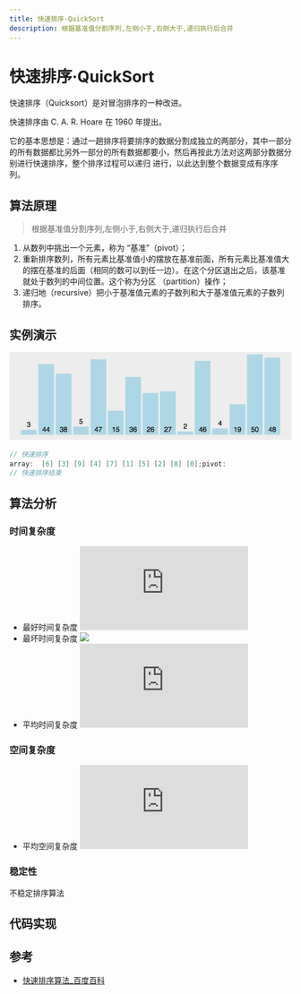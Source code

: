 ```yaml
---
title: 快速排序·QuickSort
description: 根据基准值分割序列,左侧小于,右侧大于,递归执行后合并
---
```


# 快速排序·QuickSort

快速排序（Quicksort）是对冒泡排序的一种改进。

快速排序由 C. A. R. Hoare 在 1960 年提出。

它的基本思想是：通过一趟排序将要排序的数据分割成独立的两部分，其中一部分的所有数据都比另外一部分的所有数据都要小，然后再按此方法对这两部分数据分别进行快速排序，整个排序过程可以递归
进行，以此达到整个数据变成有序序列。

## 算法原理

> 根据基准值分割序列,左侧小于,右侧大于,递归执行后合并

1. 从数列中挑出一个元素，称为 “基准”（pivot）；
2. 重新排序数列，所有元素比基准值小的摆放在基准前面，所有元素比基准值大的摆在基准的后面（相同的数可以到任一边）。在这个分区退出之后，该基准就处于数列的中间位置。这个称为分区
   （partition）操作；
3. 递归地（recursive）把小于基准值元素的子数列和大于基准值元素的子数列排序。

## 实例演示

![](./QuickSort.gif)

```c
// 快速排序
array:  [6] [3] [9] [4] [7] [1] [5] [2] [8] [0];pivot:
// 快速排序结束
```

## 算法分析

### 时间复杂度

- 最好时间复杂度 ![](<https://latex.codecogs.com/png.latex?O(nlogn);>)
- 最坏时间复杂度 ![](<https://latex.codecogs.com/png.latex?O(n^{2})>)
- 平均时间复杂度 ![](<https://latex.codecogs.com/png.latex?O(nlogn);>)

### 空间复杂度

- 平均空间复杂度 ![](<https://latex.codecogs.com/png.latex?O(nlogn);>)

### 稳定性

不稳定排序算法

## 代码实现

<!-- <code-group>
<code-block title="JavaScript">
<<< @/scripts/js/algorithm/quickSort.js
</code-block>
</code-group> -->

## 参考

- [快速排序算法\_百度百科](https://baike.baidu.com/item/%E5%BF%AB%E9%80%9F%E6%8E%92%E5%BA%8F%E7%AE%97%E6%B3%95/369842)
